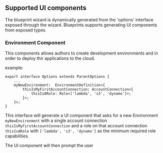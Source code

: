 ## Supported UI components

The blueprint wizard is dynamically generated from the 'options' interface exposed through the
wizard. Blueprints supports generating UI components from exposed types.

### Environment Component

This components allows authors to create development environments and in order to deploy thir
applications to the cloud.

example:

```
export interface Options extends ParentOptions {
    ...
    myNewEnvironment:  EnvironmentDefinition<{
        thisIsMyFirstAccountConnection: AccountConnection<{
            thisIsARole: Role<['lambda', 's3', 'dynamo']>;
        }>;
    }>;
}
```

This interface will generate a UI component that asks for a new Environment `myNewEnvironment` with
a single account connection `thisIsMyFirstAccountConnection` and a role on that account connection
`thisIsARole` with `['lambda', 's3', 'dynamo']` as the minimum required role capabilities.

The UI component will then prompt the user
